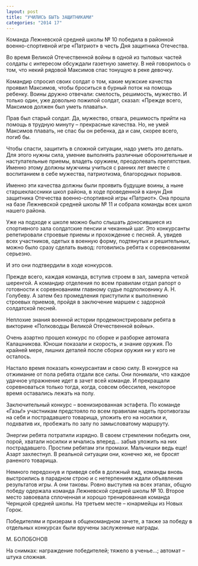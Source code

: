 ```yaml
---
layout: post
title: "УЧИЛИСЬ БЫТЬ ЗАЩИТНИКАМИ"
categories: "2014 17"
---
```


Команда Лежневской средней школы № 10 победила в районной военно-спортивной игре «Патриот» в честь Дня защитника Отечества.

Во  время Великой Отечественной войны в одной из тыловых частей солдаты с интересом  обсуждали газетную заметку. В ней говорилось о том, что некий рядовой Максимов  спас тонущую в реке девочку.

Командир  спросил своих солдат о том, какие мужские качества проявил Максимов, чтобы  броситься в бурный поток на помощь ребенку. Воины дружно отвечали: смелость,  решимость, мужество. И только один, уже довольно пожилой солдат, сказал:  «Прежде всего, Максимов должен был уметь плавать».

Прав  был старый солдат. Да, мужество, отвага, решимость прийти на помощь в трудную  минуту – прекрасные качества. Но, не умей Максимов плавать, не спас бы он  ребенка, да и сам, скорее всего, погиб бы.

Чтобы  спасти, защитить в сложной ситуации, надо уметь это делать. Для этого нужны  сила, умение выполнять различные оборонительные и наступательные приемы,  владеть оружием, преодолевать препятствия. Именно этому должны мужчины учиться  с ранних лет вместе с воспитанием в себе мужества, патриотизма, благородных  порывов.

Именно  эти качества должны были проявить будущие воины, а ныне старшеклассники школ  района, в ходе проведенной в канун Дня защитника Отечества военно-спортивной  игры «Патриот». Она прошла на базе Лежневской средней школы № 11 и собрала  команды всех школ нашего района.

Уже  на подходе к школе можно было слышать доносившиеся из спортивного зала  солдатские пенсии и чеканный шаг. Это конкурсанты репетировали строевые приемы  и прохождение с песней. А, увидев всех участников, одетых в военную форму,  подтянутых и решительных, можно было сразу сделать вывод: готовились ребята к соревнованиям  серьезно.

И  это они подтвердили в ходе конкурсов.

Прежде  всего, каждая команда, вступив строем в зал, замерла четкой шеренгой. А  командир отделения по всем правилам отдал рапорт о готовности к соревнованиям  главному судье подполковнику А. Н. Голубеву. А затем без промедления приступили  к выполнению строевых приемов, пройдя в заключение маршем с задорной солдатской  песней.

Неплохие  знания военной истории продемонстрировали ребята в викторине «Полководцы Великой  Отечественной войны».

Очень  азартно прошел конкурс по сборке и разборке автомата Калашникова. Юноши  показали и скорость, и знание оружия. По крайней мере, лишних деталей после  сборки оружия ни у кого не осталось.

Настало  время показать конкурсантам и свою силу. В конкурсе на отжимание от пола ребята  отдали все силы. Они понимали, что каждое удачное упражнение идет в зачет всей  команде. И прекращали соревноваться только тогда, когда, совсем обессилев,  некоторое время оставались лежать на полу.

Заключительный  конкурс – военизированная эстафета. По команде «Газы!» участникам предстояло по  всем правилам надеть противогазы на себя и пострадавшего товарища, уложить его  на носилки и, подхватив их, пробежать по залу по замысловатому маршруту.

Энергии  ребята потратили изрядно. В своем стремлении победить они, порой, хватали  носилки и мчались вперед… забыв уложить на них пострадавшего. Простим ребятам  эти промахи. Мальчишки ведь еще! Азарт захлестнул. В реальной ситуации они,  конечно же, не бросят раненого товарища.

Немного  передохнув и приведя себя в должный вид, команды вновь выстроились в парадном  строю и с нетерпением ждали объявления результатов игры. А они таковы. Ровно  выступив на всех этапах, общую победу одержала команда Лежневской средней школы  № 10. Второе место завоевала сплоченная и хорошо тренированная команда Чернцкой  средней школы. На третьем месте – юнармейцы из Новых Горок.

Победителям  и призерам в общекомандном зачете, а также за победу в отдельных конкурсах были  вручены заслуженные награды.

М.  БОЛОБОНОВ

На  снимках: награждение победителей; тяжело в ученье…; автомат – штука сложная.


